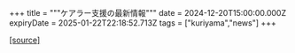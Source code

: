 +++
title = """ケアラー支援の最新情報"""
date = 2024-12-20T15:00:00.000Z
expiryDate = 2025-01-22T22:18:52.713Z
tags = ["kuriyama","news"]
+++


[[source]](https://www.town.kuriyama.hokkaido.jp/site/keara-sien/15220.html)
